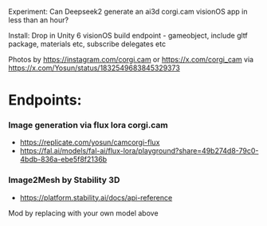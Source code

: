 
Experiment: Can Deepseek2 generate an ai3d corgi.cam visionOS app in less than an hour? 


Install: Drop in Unity 6 visionOS build endpoint - gameobject, include gltf package, materials etc, subscribe delegates etc 

Photos by https://instagram.com/corgi.cam or https://x.com/corgi_cam via https://x.com/Yosun/status/1832549683845329373 

# Endpoints: 
### Image generation via flux lora corgi.cam 
- https://replicate.com/yosun/camcorgi-flux 
- https://fal.ai/models/fal-ai/flux-lora/playground?share=49b274d8-79c0-4bdb-836a-ebe5f8f2136b 

### Image2Mesh by Stability 3D 
- https://platform.stability.ai/docs/api-reference

Mod by replacing with your own model above 
